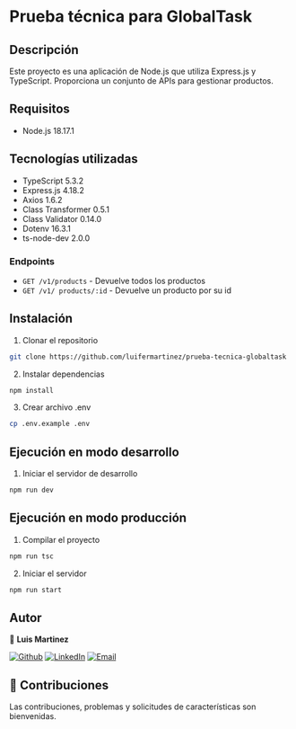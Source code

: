 # Prueba técnica para GlobalTask

## Descripción

Este proyecto es una aplicación de Node.js que utiliza Express.js y TypeScript. Proporciona un conjunto de APIs para gestionar productos.

## Requisitos

- Node.js 18.17.1

## Tecnologías utilizadas

- TypeScript 5.3.2
- Express.js 4.18.2
- Axios 1.6.2
- Class Transformer 0.5.1
- Class Validator 0.14.0
- Dotenv 16.3.1
- ts-node-dev 2.0.0

### Endpoints

- `GET /v1/products` - Devuelve todos los productos
- `GET /v1/ products/:id` - Devuelve un producto por su id

## Instalación

1. Clonar el repositorio

```sh
git clone https://github.com/luifermartinez/prueba-tecnica-globaltask
```

2. Instalar dependencias

```sh
npm install
```

3. Crear archivo .env

```sh
cp .env.example .env
```

## Ejecución en modo desarrollo

1. Iniciar el servidor de desarrollo

```sh
npm run dev
```

## Ejecución en modo producción

1. Compilar el proyecto

```sh
npm run tsc
```

2. Iniciar el servidor

```sh
npm run start
```

## Autor

👤 **Luis Martinez**

[![Github](https://img.shields.io/badge/-luifermartinez-black?style=flat&logo=github&logoColor=white)](https://github.com/luifermartinez)
[![LinkedIn](https://img.shields.io/badge/-Luis%20Martinez-blue?style=flat&logo=linkedin&logoColor=white)](https://www.linkedin.com/in/luifer132/)
[![Email](https://img.shields.io/badge/-Luis%20Martinez-red?style=flat&logo=gmail&logoColor=white)](mailto:thelm132@gmail.com)

## 🤝 Contribuciones

Las contribuciones, problemas y solicitudes de características son bienvenidas.
